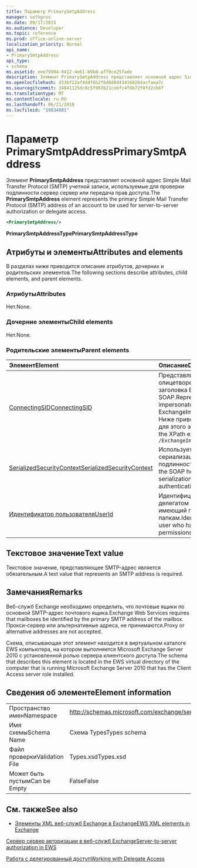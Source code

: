 ```yaml
---
title: Параметр PrimarySmtpAddress
manager: sethgros
ms.date: 09/17/2015
ms.audience: Developer
ms.topic: reference
ms.prod: office-online-server
localization_priority: Normal
api_name:
- PrimarySmtpAddress
api_type:
- schema
ms.assetid: eee79904-9412-4e61-b9b8-aff0ce25fade
description: Элемент PrimarySmtpAddress представляет основной адрес Simple Mail Transfer Protocol (SMTP) учетной записи, используемые для проверки подлинности сервер сервер или передача прав доступа.
ms.openlocfilehash: d33bf22af4ddf6b2f6d8d8d434168264acfaea7c
ms.sourcegitcommit: 34041125dc8c5f993b21cebfc4f8b72f0fd2cb6f
ms.translationtype: MT
ms.contentlocale: ru-RU
ms.lasthandoff: 06/21/2018
ms.locfileid: "19834881"
---
```

# <a name="primarysmtpaddress"></a><span data-ttu-id="2cb3b-103">Параметр PrimarySmtpAddress</span><span class="sxs-lookup"><span data-stu-id="2cb3b-103">PrimarySmtpAddress</span></span>

<span data-ttu-id="2cb3b-104">Элемент **PrimarySmtpAddress** представляет основной адрес Simple Mail Transfer Protocol (SMTP) учетной записи, используемые для проверки подлинности сервер сервер или передача прав доступа.</span><span class="sxs-lookup"><span data-stu-id="2cb3b-104">The **PrimarySmtpAddress** element represents the primary Simple Mail Transfer Protocol (SMTP) address of an account to be used for server-to-server authorization or delegate access.</span></span> 
  
```xml
<PrimarySmtpAddress/>
```

 <span data-ttu-id="2cb3b-105">**PrimarySmtpAddressType**</span><span class="sxs-lookup"><span data-stu-id="2cb3b-105">**PrimarySmtpAddressType**</span></span>
## <a name="attributes-and-elements"></a><span data-ttu-id="2cb3b-106">Атрибуты и элементы</span><span class="sxs-lookup"><span data-stu-id="2cb3b-106">Attributes and elements</span></span>

<span data-ttu-id="2cb3b-107">В разделах ниже приводится описание атрибутов, дочерних и родительских элементов.</span><span class="sxs-lookup"><span data-stu-id="2cb3b-107">The following sections describe attributes, child elements, and parent elements.</span></span>
  
### <a name="attributes"></a><span data-ttu-id="2cb3b-108">Атрибуты</span><span class="sxs-lookup"><span data-stu-id="2cb3b-108">Attributes</span></span>

<span data-ttu-id="2cb3b-109">Нет.</span><span class="sxs-lookup"><span data-stu-id="2cb3b-109">None.</span></span>
  
### <a name="child-elements"></a><span data-ttu-id="2cb3b-110">Дочерние элементы</span><span class="sxs-lookup"><span data-stu-id="2cb3b-110">Child elements</span></span>

<span data-ttu-id="2cb3b-111">Нет.</span><span class="sxs-lookup"><span data-stu-id="2cb3b-111">None.</span></span>
  
### <a name="parent-elements"></a><span data-ttu-id="2cb3b-112">Родительские элементы</span><span class="sxs-lookup"><span data-stu-id="2cb3b-112">Parent elements</span></span>

|<span data-ttu-id="2cb3b-113">**Элемент**</span><span class="sxs-lookup"><span data-stu-id="2cb3b-113">**Element**</span></span>|<span data-ttu-id="2cb3b-114">**Описание**</span><span class="sxs-lookup"><span data-stu-id="2cb3b-114">**Description**</span></span>|
|:-----|:-----|
|[<span data-ttu-id="2cb3b-115">ConnectingSID</span><span class="sxs-lookup"><span data-stu-id="2cb3b-115">ConnectingSID</span></span>](connectingsid.md) <br/> |<span data-ttu-id="2cb3b-116">Представляет учетную запись для олицетворения при использовании заголовка ExchangeImpersonation SOAP.</span><span class="sxs-lookup"><span data-stu-id="2cb3b-116">Represents an account to impersonate when you are using the ExchangeImpersonation SOAP header.</span></span>  <br/> <span data-ttu-id="2cb3b-117">Ниже приведен выражение XPath для этого элемента.</span><span class="sxs-lookup"><span data-stu-id="2cb3b-117">The following is the XPath expression to this element:</span></span>  <br/>  `/ExchangeImpersonation/ConnectingSID` <br/> |
|[<span data-ttu-id="2cb3b-118">SerializedSecurityContext</span><span class="sxs-lookup"><span data-stu-id="2cb3b-118">SerializedSecurityContext</span></span>](serializedsecuritycontext.md) <br/> |<span data-ttu-id="2cb3b-119">Используется в заголовке SOAP для сериализации маркера проверки подлинности сервер сервер.</span><span class="sxs-lookup"><span data-stu-id="2cb3b-119">Used in the SOAP header for token serialization in server- to-server authentication.</span></span>  <br/> |
|[<span data-ttu-id="2cb3b-120">Идентификатор пользователя</span><span class="sxs-lookup"><span data-stu-id="2cb3b-120">UserId</span></span>](userid.md) <br/> |<span data-ttu-id="2cb3b-121">Идентифицирует пользователя делегатом или пользователь, имеющий права доступа к папкам.</span><span class="sxs-lookup"><span data-stu-id="2cb3b-121">Identifies a delegate user or a user who has folder access permissions.</span></span>  <br/> |
   
## <a name="text-value"></a><span data-ttu-id="2cb3b-122">Текстовое значение</span><span class="sxs-lookup"><span data-stu-id="2cb3b-122">Text value</span></span>

<span data-ttu-id="2cb3b-123">Текстовое значение, представляющее SMTP-адрес является обязательным.</span><span class="sxs-lookup"><span data-stu-id="2cb3b-123">A text value that represents an SMTP address is required.</span></span>
  
## <a name="remarks"></a><span data-ttu-id="2cb3b-124">Замечания</span><span class="sxs-lookup"><span data-stu-id="2cb3b-124">Remarks</span></span>

<span data-ttu-id="2cb3b-125">Веб-служб Exchange необходимо определить, что почтовые ящики по основной SMTP-адрес почтового ящика.</span><span class="sxs-lookup"><span data-stu-id="2cb3b-125">Exchange Web Services requires that mailboxes be identified by the primary SMTP address of the mailbox.</span></span> <span data-ttu-id="2cb3b-126">Прокси-сервер или альтернативные адреса, не принимаются.</span><span class="sxs-lookup"><span data-stu-id="2cb3b-126">Proxy or alternative addresses are not accepted.</span></span>
  
<span data-ttu-id="2cb3b-127">Схема, описывающая этот элемент находится в виртуальном каталоге EWS компьютера, на котором выполняется Microsoft Exchange Server 2010 с установленной ролью сервера клиентского доступа.</span><span class="sxs-lookup"><span data-stu-id="2cb3b-127">The schema that describes this element is located in the EWS virtual directory of the computer that is running Microsoft Exchange Server 2010 that has the Client Access server role installed.</span></span>
  
## <a name="element-information"></a><span data-ttu-id="2cb3b-128">Сведения об элементе</span><span class="sxs-lookup"><span data-stu-id="2cb3b-128">Element information</span></span>

|||
|:-----|:-----|
|<span data-ttu-id="2cb3b-129">Пространство имен</span><span class="sxs-lookup"><span data-stu-id="2cb3b-129">Namespace</span></span>  <br/> |http://schemas.microsoft.com/exchange/services/2006/types  <br/> |
|<span data-ttu-id="2cb3b-130">Имя схемы</span><span class="sxs-lookup"><span data-stu-id="2cb3b-130">Schema Name</span></span>  <br/> |<span data-ttu-id="2cb3b-131">Схема Types</span><span class="sxs-lookup"><span data-stu-id="2cb3b-131">Types schema</span></span>  <br/> |
|<span data-ttu-id="2cb3b-132">Файл проверки</span><span class="sxs-lookup"><span data-stu-id="2cb3b-132">Validation File</span></span>  <br/> |<span data-ttu-id="2cb3b-133">Types.xsd</span><span class="sxs-lookup"><span data-stu-id="2cb3b-133">Types.xsd</span></span>  <br/> |
|<span data-ttu-id="2cb3b-134">Может быть пустым</span><span class="sxs-lookup"><span data-stu-id="2cb3b-134">Can be Empty</span></span>  <br/> |<span data-ttu-id="2cb3b-135">False</span><span class="sxs-lookup"><span data-stu-id="2cb3b-135">False</span></span>  <br/> |
   
## <a name="see-also"></a><span data-ttu-id="2cb3b-136">См. также</span><span class="sxs-lookup"><span data-stu-id="2cb3b-136">See also</span></span>



- [<span data-ttu-id="2cb3b-137">Элементы XML веб-служб Exchange в Exchange</span><span class="sxs-lookup"><span data-stu-id="2cb3b-137">EWS XML elements in Exchange</span></span>](ews-xml-elements-in-exchange.md)


[<span data-ttu-id="2cb3b-138">Сервер сервер авторизации в веб-служб Exchange</span><span class="sxs-lookup"><span data-stu-id="2cb3b-138">Server-to-server authorization in EWS</span></span>](http://msdn.microsoft.com/library/f1610a20-672d-448b-8c00-5b0fbcaf31cb%28Office.15%29.aspx)
  
[<span data-ttu-id="2cb3b-139">Работа с делегированный доступ</span><span class="sxs-lookup"><span data-stu-id="2cb3b-139">Working with Delegate Access</span></span>](http://msdn.microsoft.com/library/dfd6b4a3-8fd3-47ba-83c0-52465cb5f3f3%28Office.15%29.aspx)

